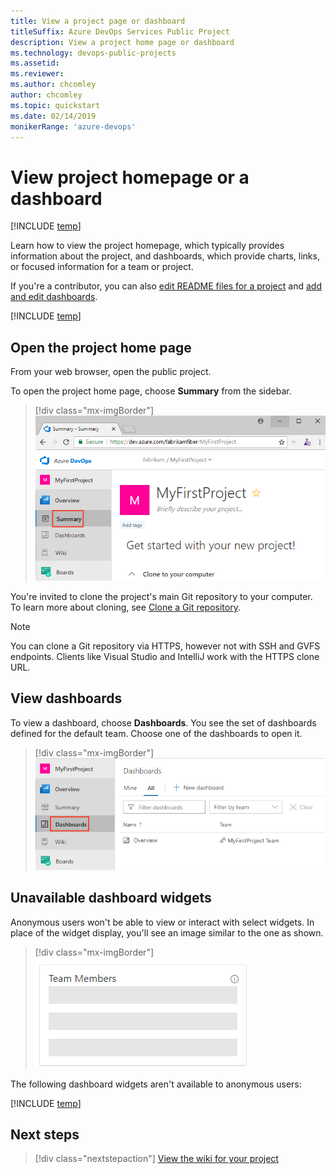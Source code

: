 ```yaml
---
title: View a project page or dashboard
titleSuffix: Azure DevOps Services Public Project
description: View a project home page or dashboard 
ms.technology: devops-public-projects
ms.assetid:
ms.reviewer: 
ms.author: chcomley
author: chcomley
ms.topic: quickstart
ms.date: 02/14/2019
monikerRange: 'azure-devops'
---
```


# View project homepage or a dashboard

[!INCLUDE [temp](includes/version-public-projects.md)]  

Learn how to view the project homepage, which typically provides information about the project, and dashboards, which provide charts, links, or focused information for a team or project.

If you're a contributor, you can also [edit README files for a project](../projects/project-vision-status.md) and [add and edit dashboards](../../report/dashboards/dashboards.md).  

[!INCLUDE [temp](includes/anon-user.md)]

## Open the project home page

From your web browser, open the public project.

To open the project home page, choose **Summary** from the sidebar.

> [!div class="mx-imgBorder"]
> ![Open the Project Home Page, anonymous user](media/project-page-vert-brn.png)

You're invited to clone the project's main Git repository to your computer. To learn more about cloning, see [Clone a Git repository](clone-git-repo-public.md).

> [!NOTE]
> You can clone a Git repository via HTTPS, however not with SSH and GVFS endpoints. Clients like Visual Studio and IntelliJ work with the HTTPS clone URL.

## View dashboards

To view a dashboard, choose **Dashboards**. You see the set of dashboards defined for the default team. Choose one of the dashboards to open it.

> [!div class="mx-imgBorder"]
> ![Open Dashboards, anonymous user](media/open-dashboards-vert.png)

## Unavailable dashboard widgets

Anonymous users won't be able to view or interact with select widgets. In place of the widget display, you'll see an image similar to the one as shown.  

> [!div class="mx-imgBorder"]
> ![Unavailable dashboard widget.](media/unavailable-widget-image.png)

The following dashboard widgets aren't available to anonymous users:

[!INCLUDE [temp](includes/unavailable-widgets.md)]  

## Next steps

> [!div class="nextstepaction"]
> [View the wiki for your project](view-wiki-public.md)

